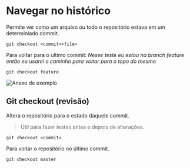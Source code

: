 # Navegar no histórico
Permite ver como um arquivo ou todo o repositório estava em um determiniado commit.
```
git checkout <commit><file>
````

Para voltar para o ultimo commit:
_Nesse teste eu estou na branch feature então eu usarei o caminho para voltar para o topo do mesmo_
```
git checkout feature
``` 

![Anexo de exemplo](./navegandoNosLogs.png)

## Git checkout (revisão)
Altera o repositório para o estado daquele commit.
> Útil para fazer testes antes e depois de alterações.
```
git checkout <commit>
```
Para voltar o repositório no último commit.
```
git checkout master
```